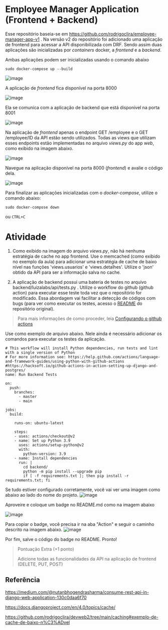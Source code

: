 # Employee Manager Application (Frontend + Backend)

Esse repositório baseia-se em https://github.com/rodrigoclira/employee-manager-app-v1 . Na versão v2 do repositório foi adicionado uma aplicação de frontend para acessar a API disponibilizada com DRF. Sendo assim duas aplicações são inicializadas por _containers_ docker, a _frontend_ e a _backend_.

Ambas aplicações podem ser inicializadas usando o comando abaixo
```
sudo docker-compose up --build
```


![image](https://user-images.githubusercontent.com/276077/174942615-b4e7e945-2d89-4c23-836e-9ab8931b5ed3.png)


A aplicação de _frontend_ fica disponível na porta 8000

![image](https://user-images.githubusercontent.com/276077/174942679-b3aa5eaa-ab51-4c51-aa21-36f55fb13a49.png)



Ela se comunica com a aplicação de backend que está disponível na porta 8001

![image](https://user-images.githubusercontent.com/276077/174942952-37e7e1f6-75b8-4db0-ba93-87933617a63e.png)


Na aplicação de _frontend_ apenas o endpoint GET /employee e o GET /employee/ID da API estão sendo utilizados. 
Todas as views que utilizam esses endpoints estão implementadas no arquivo _views.py_ do app _web_, como exibido na imagem abaixo.

![image](https://user-images.githubusercontent.com/276077/174943242-8d6cd8ff-691f-45bb-846e-0e029004bc00.png)

Navegue na aplicação disponível na porta 8000 (_frontend_) e avalie o código dela. 

![image](https://user-images.githubusercontent.com/276077/175022904-fbe4d379-0fc8-4ce0-8e5e-9d55171e1921.png)


Para finalizar as aplicações inicializadas com o _docker-compose_, utilize o comando abaixo:

```
sudo docker-compose down
```

ou ```CTRL+C```

# Atividade

1. Como exibido na imagem do arquivo _views.py_, não há nenhuma estratégia de cache no app frontend. 
Use o memcached (como exibido no exemplo da aula) para adicionar uma estratégia de cache de baixo nível nas funções 'views.usuarios' e 'views.detalhes'. 
Utilize o 'json' obtido da API para ser a informação salva no cache. 

2. A aplicação de backend possui uma bateria de testes no arquivo backend/luizalabs/api/tests.py . Utilize o workflow do github (github action) para executar esse teste toda vez que o repositório for modificado. Essa abordagem vai facilitar a detecção de códigos com bugs (para ver como executar os testes, acesso o [README](https://github.com/rodrigoclira/employee-manager-app-v1) do repositório original). 
> Para mais informações de como proceder, leia [Configurando o github actions](https://cassiobotaro.dev/do_zero_a_implantacao/integracao/#configurando-o-github-actions)


Use como exemplo de arquivo abaixo. Nele ainda é necessário adicionar os comandos para executar os testes da aplicação. 

```
# This workflow will install Python dependencies, run tests and lint with a single version of Python
# For more information see: https://help.github.com/actions/language-and-framework-guides/using-python-with-github-actions
#https://hacksoft.io/github-actions-in-action-setting-up-django-and-postgres/
name: Run Backend Tests

on:
  push:
    branches:
      - master
      - main

jobs:
  build:

    runs-on: ubuntu-latest

    steps:
    - uses: actions/checkout@v2
    - name: Set up Python 3.9
      uses: actions/setup-python@v2
      with:
        python-version: 3.9
    - name: Install dependencies
      run: |
        cd backend/
        python -m pip install --upgrade pip
        if [ -f requirements.txt ]; then pip install -r requirements.txt; fi
```

Se tudo estiver configurado corretamente, você vai ver uma imagem como abaixo ao lado do nome do projeto. 
![image](https://user-images.githubusercontent.com/276077/174945420-25ece68f-3c74-4b62-86a9-fd996300e9ec.png)

Aproveire e coloque um badge no README.md como na imagem abaixo

![image](https://user-images.githubusercontent.com/276077/174945545-81e84dfc-c56a-42c8-a368-a8f72ef2f053.png)

Para copiar o badge, você precisa ir na aba "Action" e seguir o caminho descrito na imagem abaixo. 
![image](https://user-images.githubusercontent.com/276077/174945825-dbd8f6b4-5ddc-45b9-9761-16e3c1cdd64e.png)

Por fim, salve o código do badge no README. Pronto!

> Pontuação Extra (+1 ponto)
> 
> Adicione todas as funcionalidades da API na aplicação de frontend (DELETE, PUT, POST)

## Referência

https://medium.com/@nutanbhogendrasharma/consume-rest-api-in-django-web-application-130c0daa6f70

https://docs.djangoproject.com/en/4.0/topics/cache/

https://github.com/rodrigoclira/devweb2/tree/main/caching#exemplo-de-cache-de-baixo-n%C3%ADvel
